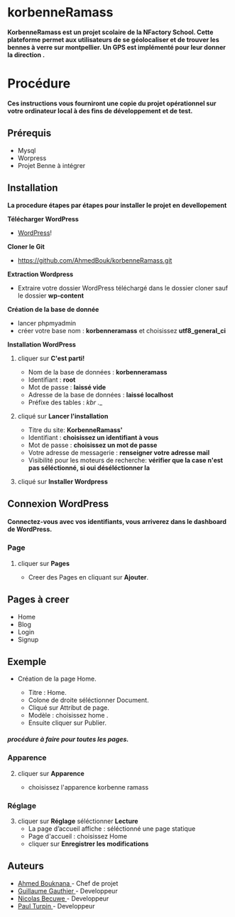 # korbenneRamass

__KorbenneRamass est un projet scolaire de la NFactory School. Cette plateforme permet aux utilisateurs de se géolocaliser et de trouver les bennes à verre sur montpellier. Un GPS est implémenté pour leur donner la direction .__

# Procédure

__Ces instructions vous fourniront une copie du projet opérationnel sur votre ordinateur local à des fins de développement et de test.__

## Prérequis
*  Mysql
* Worpress
* Projet Benne à intégrer

## Installation

__La procedure étapes par étapes pour installer le projet en devellopement__

__Télécharger WordPress__

* [WordPress](https://fr.wordpress.org/)!

__Cloner le Git__

* https://github.com/AhmedBouk/korbenneRamass.git

__Extraction Wordpress__

* Extraire votre dossier WordPress téléchargé dans le dossier cloner sauf le dossier __wp-content__

__Création de la base de donnée__

* lancer phpmyadmin
* créer votre base nom : __korbenneramass__ et choisissez __utf8_general_ci__

__Installation WordPress__ 

1. cliquer sur __C'est parti!__

    * Nom de la base de données : __korbenneramass__              
    * Identifiant : __root__                                 
    * Mot de passe : __laissé vide__    
    * Adresse de la base de données : __laissé localhost__    
    * Préfixe des tables : __kbr_ .__   

2. cliqué sur __Lancer l'installation__   

    * Titre du site: __KorbenneRamass'__    
    * Identifiant : __choisissez un identifiant à vous__    
    * Mot de passe : __choisissez un mot de passe__    
    * Votre adresse de messagerie : __renseigner votre adresse mail__    
    * Visibilité pour les moteurs de recherche: __vérifier que la case n'est pas séléctionné, si oui déséléctionner la__    

3. cliqué sur __Installer Wordpress__   

## __Connexion WordPress__    
    
#### Connectez-vous avec vos identifiants, vous arriverez dans le dashboard de WordPress.    

### Page

1. cliquer sur __Pages__    

    * Creer des Pages en cliquant sur __Ajouter__.   
    
## __Pages à creer__   

* Home    
* Blog   
* Login  
* Signup  

## __Exemple__     

* Création de la page Home.      

    * Titre : Home.     
    * Colone de droite séléctionner Document.    
    * Cliqué sur Attribut de page.    
    * Modèle : choisissez home .    
    * Ensuite cliquer sur Publier.    

##### procédure à faire pour toutes les pages.

### Apparence

2. cliquer sur __Apparence__  

    * choisissez l'apparence korbenne ramass 

### Réglage

3. cliquer sur __Réglage__  séléctionner __Lecture__
    * La page d’accueil affiche : séléctionné une page statique 
    * Page d'accueil : choisissez Home
    * cliquer sur __Enregistrer les modifications__


## __Auteurs__


* [Ahmed Bouknana ](https://github.com/AhmedBouk) - Chef de projet
* [Guillaume Gauthier ](https://github.com/gauthierguillaume) - Developpeur
* [Nicolas Becuwe ](https://github.com/NikoFLK) - Developpeur
* [Paul Turpin ](https://github.com/Druxys) - Developpeur